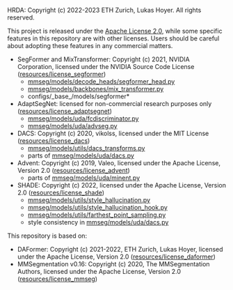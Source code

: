 HRDA: Copyright (c) 2022-2023 ETH Zurich, Lukas Hoyer. All rights reserved.

This project is released under the [Apache License 2.0](LICENSE), while some
specific features in this repository are with other licenses.
Users should be careful about adopting these features in any commercial matters.

- SegFormer and MixTransformer: Copyright (c) 2021, NVIDIA Corporation,
  licensed under the NVIDIA Source Code License ([resources/license_segformer](resources/license_segformer))
    - [mmseg/models/decode_heads/segformer_head.py](mmseg/models/decode_heads/segformer_head.py)
    - [mmseg/models/backbones/mix_transformer.py](mmseg/models/backbones/mix_transformer.py)
    - configs/\_base\_/models/segformer*
- AdaptSegNet: licensed for non-commercial research purposes only ([resources/license_adaptsegnet](resources/license_adaptsegnet))
    - [mmseg/models/uda/fcdiscriminator.py](mmseg/models/uda/fcdiscriminator.py)
    - [mmseg/models/uda/advseg.py](mmseg/models/uda/advseg.py)
- DACS: Copyright (c) 2020, vikolss,
  licensed under the MIT License ([resources/license_dacs](resources/license_dacs))
    - [mmseg/models/utils/dacs_transforms.py](mmseg/models/utils/dacs_transforms.py)
    - parts of [mmseg/models/uda/dacs.py](mmseg/models/uda/dacs.py)
- Advent: Copyright (c) 2019, Valeo,
  licensed under the Apache License, Version 2.0 ([resources/license_advent](resources/license_advent))
    - parts of [mmseg/models/uda/minent.py](mmseg/models/uda/minent.py)
- SHADE: Copyright (c) 2022,
  licensed under the Apache License, Version 2.0 ([resources/license_shade](resources/license_shade))
    - [mmseg/models/utils/style_hallucination.py](mmseg/models/utils/style_hallucination.py)
    - [mmseg/models/utils/style_hallucination_hook.py](mmseg/models/utils/style_hallucination_hook.py)
    - [mmseg/models/utils/farthest_point_sampling.py](mmseg/models/utils/farthest_point_sampling.py)
    - style consistency in [mmseg/models/uda/dacs.py](mmseg/models/uda/dacs.py)

This repository is based on:
- DAFormer: Copyright (c) 2021-2022, ETH Zurich, Lukas Hoyer,
  licensed under the Apache License, Version 2.0 ([resources/license_daformer](resources/license_daformer))
- MMSegmentation v0.16: Copyright (c) 2020, The MMSegmentation Authors,
  licensed under the Apache License, Version 2.0 ([resources/license_mmseg](resources/license_mmseg))
